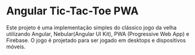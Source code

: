 # Angular Tic-Tac-Toe PWA
Este projeto é uma implementação simples do clássico jogo da velha utilizando Angular, Nebular(Angular UI Kit), PWA (Progressive Web App) e Firebase. O jogo é projetado para ser jogado em desktops e dispositivos móveis.
